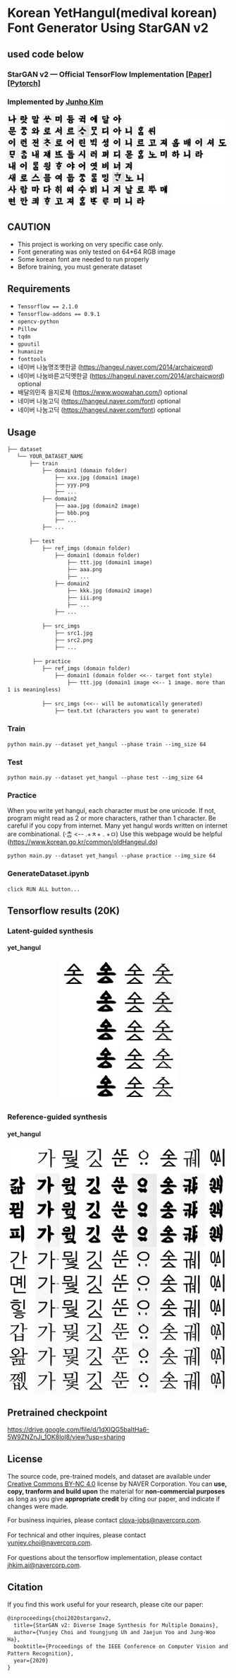 # Korean YetHangul(medival korean) Font Generator Using StarGAN v2
## used code below
### StarGAN v2 &mdash; Official TensorFlow Implementation [[Paper]](https://arxiv.org/abs/1912.01865) [[Pytorch]](https://github.com/clovaai/stargan-v2)
### Implemented by [Junho Kim](http://bit.ly/jhkim_ai)

<div align="center">
  <img src="./assets/yethangul_teaser.png">
</div>

## CAUTION
* This project is working on very specific case only.
* Font generating was only tested on 64*64 RGB image
* Some korean font are needed to run properly
* Before training, you must generate dataset 

## Requirements
* `Tensorflow == 2.1.0`
* `Tensorflow-addons == 0.9.1`
* `opencv-python`
* `Pillow`
* `tqdm`
* `gpuutil`
* `humanize`
* `fonttools`
* 네이버 나눔명조옛한글 (https://hangeul.naver.com/2014/archaicword)
* 네이버 나눔바른고딕옛한글 (https://hangeul.naver.com/2014/archaicword) optional
* 배달의민족 을지로체 (https://www.woowahan.com/) optional
* 네이버 나눔고딕 (https://hangeul.naver.com/font) optional
* 네이버 나눔고딕 (https://hangeul.naver.com/font) optional

## Usage
```
├── dataset
   └── YOUR_DATASET_NAME
       ├── train
           ├── domain1 (domain folder)
               ├── xxx.jpg (domain1 image)
               ├── yyy.png
               ├── ...
           ├── domain2
               ├── aaa.jpg (domain2 image)
               ├── bbb.png
               ├── ...
           ├── ...
           
       ├── test
           ├── ref_imgs (domain folder)
               ├── domain1 (domain folder)
                   ├── ttt.jpg (domain1 image)
                   ├── aaa.png
                   ├── ...
               ├── domain2
                   ├── kkk.jpg (domain2 image)
                   ├── iii.png
                   ├── ...
               ├── ...
               
           ├── src_imgs
               ├── src1.jpg 
               ├── src2.png
               ├── ...

        ├── practice
           ├── ref_imgs (domain folder)
               ├── domain1 (domain folder <<-- target font style)
                   ├── ttt.jpg (domain1 image <<-- 1 image. more than 1 is meaningless)

           ├── src_imgs (<<-- will be automatically generated)
               ├── text.txt (characters you want to generate)
```

### Train
```
python main.py --dataset yet_hangul --phase train --img_size 64
```

### Test
```
python main.py --dataset yet_hangul --phase test --img_size 64
```
### Practice
When you write yet hangul, each character must be one unicode. If not, program might read as 2 or more characters, rather than 1 character. Be careful if you copy from internet. Many yet hangul words written on internet are combinational. (ᄎᆞᆷ〮 <-- .+ㅊ+ . +ㅁ) Use this webpage would be helpful (https://www.korean.go.kr/common/oldHangeul.do)
```
python main.py --dataset yet_hangul --phase practice --img_size 64
```
### GenerateDataset.ipynb
```
click RUN ALL button...
```

## Tensorflow results (20K)
### Latent-guided synthesis
#### yet_hangul
<div align="center">
  <img src="./assets/yethangul_lat_result.jpg">
</div>

### Reference-guided synthesis
#### yet_hangul
<div align="center">
  <img src="./assets/yethangul_ref_result.jpg">
</div>

## Pretrained checkpoint
https://drive.google.com/file/d/1dXIQG5baItHa6-5W9ZNZnJi_1OK8lol8/view?usp=sharing

## License
The source code, pre-trained models, and dataset are available under [Creative Commons BY-NC 4.0](https://github.com/clovaai/stargan-v2/blob/master/LICENSE) license by NAVER Corporation. You can **use, copy, tranform and build upon** the material for **non-commercial purposes** as long as you give **appropriate credit** by citing our paper, and indicate if changes were made. 

For business inquiries, please contact clova-jobs@navercorp.com.<br/>	
For technical and other inquires, please contact yunjey.choi@navercorp.com.<br/>	
For questions about the tensorflow implementation, please contact jhkim.ai@navercorp.com.


## Citation
If you find this work useful for your research, please cite our paper:

```
@inproceedings{choi2020starganv2,
  title={StarGAN v2: Diverse Image Synthesis for Multiple Domains},
  author={Yunjey Choi and Youngjung Uh and Jaejun Yoo and Jung-Woo Ha},
  booktitle={Proceedings of the IEEE Conference on Computer Vision and Pattern Recognition},
  year={2020}
}
```

